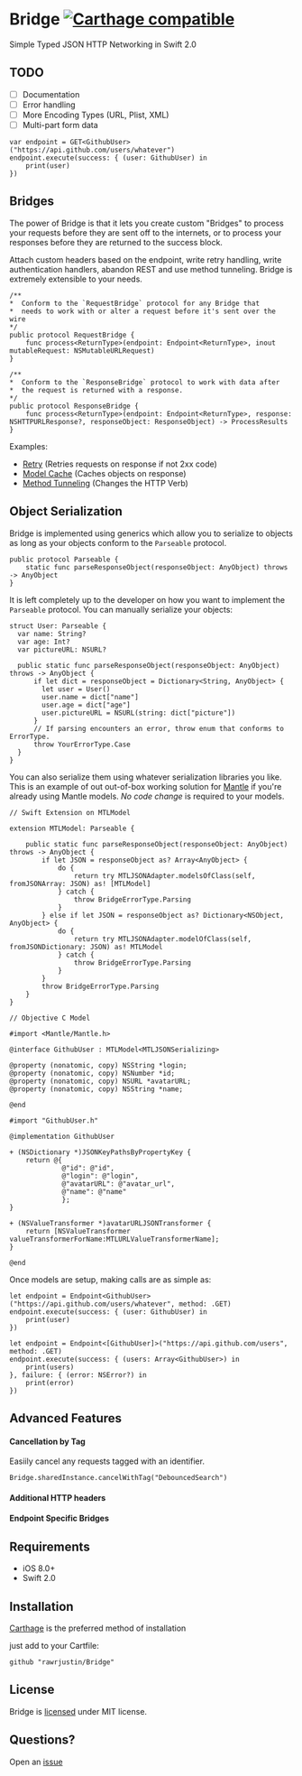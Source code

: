 # Bridge [![Carthage compatible](https://img.shields.io/badge/Carthage-compatible-4BC51D.svg?style=flat)](https://github.com/Carthage/Carthage)
Simple Typed JSON HTTP Networking in Swift 2.0

## TODO
- [ ] Documentation
- [ ] Error handling
- [ ] More Encoding Types (URL, Plist, XML)
- [ ] Multi-part form data

```
var endpoint = GET<GithubUser>("https://api.github.com/users/whatever")
endpoint.execute(success: { (user: GithubUser) in
    print(user)
})
```


## Bridges

The power of Bridge is that it lets you create custom "Bridges" to process your requests before they are sent off to the internets, or to process your responses before they are returned to the success block.

Attach custom headers based on the endpoint, write retry handling, write authentication handlers, abandon REST and use method tunneling. Bridge is extremely extensible to your needs.

```
/**
*  Conform to the `RequestBridge` protocol for any Bridge that
*  needs to work with or alter a request before it's sent over the wire
*/
public protocol RequestBridge {
    func process<ReturnType>(endpoint: Endpoint<ReturnType>, inout mutableRequest: NSMutableURLRequest)
}

/**
*  Conform to the `ResponseBridge` protocol to work with data after
*  the request is returned with a response.
*/
public protocol ResponseBridge {
    func process<ReturnType>(endpoint: Endpoint<ReturnType>, response: NSHTTPURLResponse?, responseObject: ResponseObject) -> ProcessResults
}

```
Examples:
- [Retry](https://gist.github.com/rawrjustin/1e35c5998a53a987b23d) (Retries requests on response if not 2xx code)
- [Model Cache](https://gist.github.com/rawrjustin/7331da16d6e637db20dc) (Caches objects on response)
- [Method Tunneling]() (Changes the HTTP Verb)


## Object Serialization
Bridge is implemented using generics which allow you to serialize to objects as long as your objects conform to the `Parseable` protocol.

```
public protocol Parseable {
    static func parseResponseObject(responseObject: AnyObject) throws -> AnyObject
}
```

It is left completely up to the developer on how you want to implement the `Parseable` protocol. You can manually serialize your objects:

```
struct User: Parseable {
  var name: String?
  var age: Int?
  var pictureURL: NSURL?

  public static func parseResponseObject(responseObject: AnyObject) throws -> AnyObject {
      if let dict = responseObject = Dictionary<String, AnyObject> {
        let user = User()
        user.name = dict["name"]
        user.age = dict["age"]
        user.pictureURL = NSURL(string: dict["picture"])
      }
      // If parsing encounters an error, throw enum that conforms to ErrorType.
      throw YourErrorType.Case
  }
}
```

You can also serialize them using whatever serialization libraries you like. This is an example of out out-of-box working solution for [Mantle](https://github.com/Mantle/Mantle) if you're already using Mantle models. *No code change* is required to your models.

```
// Swift Extension on MTLModel

extension MTLModel: Parseable {

    public static func parseResponseObject(responseObject: AnyObject) throws -> AnyObject {
        if let JSON = responseObject as? Array<AnyObject> {
            do {
                return try MTLJSONAdapter.modelsOfClass(self, fromJSONArray: JSON) as! [MTLModel]
            } catch {
                throw BridgeErrorType.Parsing
            }
        } else if let JSON = responseObject as? Dictionary<NSObject, AnyObject> {
            do {
                return try MTLJSONAdapter.modelOfClass(self, fromJSONDictionary: JSON) as! MTLModel
            } catch {
                throw BridgeErrorType.Parsing
            }
        }
        throw BridgeErrorType.Parsing
    }
}

// Objective C Model

#import <Mantle/Mantle.h>

@interface GithubUser : MTLModel<MTLJSONSerializing>

@property (nonatomic, copy) NSString *login;
@property (nonatomic, copy) NSNumber *id;
@property (nonatomic, copy) NSURL *avatarURL;
@property (nonatomic, copy) NSString *name;

@end

#import "GithubUser.h"

@implementation GithubUser

+ (NSDictionary *)JSONKeyPathsByPropertyKey {
    return @{
             @"id": @"id",
             @"login": @"login",
             @"avatarURL": @"avatar_url",
             @"name": @"name"
             };
}

+ (NSValueTransformer *)avatarURLJSONTransformer {
    return [NSValueTransformer valueTransformerForName:MTLURLValueTransformerName];
}

@end

```

Once models are setup, making calls are as simple as:
```
let endpoint = Endpoint<GithubUser>("https://api.github.com/users/whatever", method: .GET)
endpoint.execute(success: { (user: GithubUser) in
    print(user)
})

let endpoint = Endpoint<[GithubUser]>("https://api.github.com/users", method: .GET)
endpoint.execute(success: { (users: Array<GithubUser>) in
    print(users)
}, failure: { (error: NSError?) in
    print(error)
})
```

## Advanced Features

#### Cancellation by Tag
Easiily cancel any requests tagged with an identifier. 
```
Bridge.sharedInstance.cancelWithTag("DebouncedSearch")
```

#### Additional HTTP headers

#### Endpoint Specific Bridges

## Requirements
 - iOS 8.0+
 - Swift 2.0

## Installation

[Carthage]((https://github.com/Carthage/Carthage)) is the preferred method of installation

just add to your Cartfile:
```
github "rawrjustin/Bridge"
```

## License
Bridge is [licensed](https://github.com/rawrjustin/Bridge/blob/master/LICENSE.md) under MIT license.  

## Questions?

Open an [issue](https://github.com/rawrjustin/Bridge/issues)
